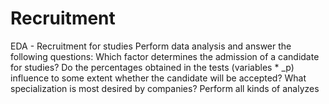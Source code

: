 # Recruitment
EDA - Recruitment for studies
Perform data analysis and answer the following questions:
Which factor determines the admission of a candidate for studies? Do the percentages obtained in the tests (variables * _p) influence to some extent whether the candidate will be accepted? What specialization is most desired by companies? Perform all kinds of analyzes
